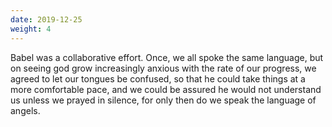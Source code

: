 ```yaml
---
date: 2019-12-25
weight: 4
---
```


Babel was a collaborative effort. Once, we all spoke the same language, but on seeing god grow increasingly anxious with the rate of our progress, we agreed to let our tongues be confused, so that he could take things at a more comfortable pace, and we could be assured he would not understand us unless we prayed in silence, for only then do we speak the language of angels.
